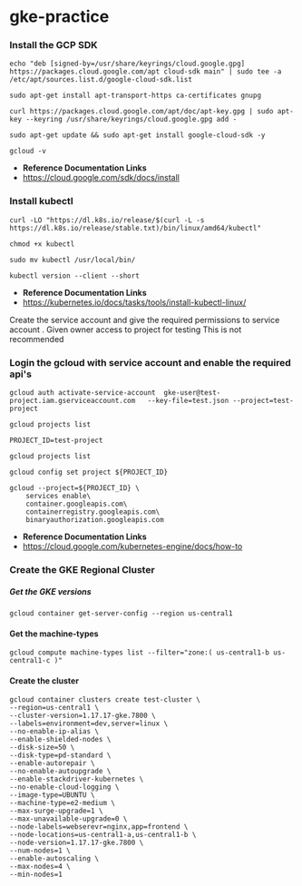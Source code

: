 # gke-practice

### Install the GCP SDK
```
echo "deb [signed-by=/usr/share/keyrings/cloud.google.gpg] https://packages.cloud.google.com/apt cloud-sdk main" | sudo tee -a /etc/apt/sources.list.d/google-cloud-sdk.list

sudo apt-get install apt-transport-https ca-certificates gnupg

curl https://packages.cloud.google.com/apt/doc/apt-key.gpg | sudo apt-key --keyring /usr/share/keyrings/cloud.google.gpg add -

sudo apt-get update && sudo apt-get install google-cloud-sdk -y

gcloud -v
```
- **Reference Documentation Links**
- https://cloud.google.com/sdk/docs/install

### Install kubectl
```
curl -LO "https://dl.k8s.io/release/$(curl -L -s https://dl.k8s.io/release/stable.txt)/bin/linux/amd64/kubectl"

chmod +x kubectl

sudo mv kubectl /usr/local/bin/

kubectl version --client --short
```
- **Reference Documentation Links**
- https://kubernetes.io/docs/tasks/tools/install-kubectl-linux/

Create the service account and give the required permissions to service account . Given owner access to project for testing 
This is not recommended 
### Login the gcloud with service account and enable the required api's
```
gcloud auth activate-service-account  gke-user@test-project.iam.gserviceaccount.com   --key-file=test.json --project=test-project

gcloud projects list

PROJECT_ID=test-project

gcloud projects list

gcloud config set project ${PROJECT_ID}

gcloud --project=${PROJECT_ID} \
    services enable\
    container.googleapis.com\
    containerregistry.googleapis.com\
    binaryauthorization.googleapis.com
```
- **Reference Documentation Links**
- https://cloud.google.com/kubernetes-engine/docs/how-to
### Create the GKE Regional Cluster

##### Get the GKE versions
```
gcloud container get-server-config --region us-central1
```
#### Get the machine-types
```
gcloud compute machine-types list --filter="zone:( us-central1-b us-central1-c )"
```
#### Create the cluster
```
gcloud container clusters create test-cluster \
--region=us-central1 \
--cluster-version=1.17.17-gke.7800 \
--labels=environment=dev,server=linux \
--no-enable-ip-alias \
--enable-shielded-nodes \
--disk-size=50 \
--disk-type=pd-standard \
--enable-autorepair \
--no-enable-autoupgrade \
--enable-stackdriver-kubernetes \
--no-enable-cloud-logging \
--image-type=UBUNTU \
--machine-type=e2-medium \
--max-surge-upgrade=1 \
--max-unavailable-upgrade=0 \
--node-labels=webserevr=nginx,app=frontend \
--node-locations=us-central1-a,us-central1-b \
--node-version=1.17.17-gke.7800 \
--num-nodes=1 \
--enable-autoscaling \
--max-nodes=4 \
--min-nodes=1 
```
